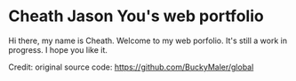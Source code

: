 # Cheath Jason You's web portfolio

Hi there, my name is Cheath.
Welcome to my web porfolio.
It's still a work in progress. I hope you like it.

Credit: original source code: https://github.com/BuckyMaler/global